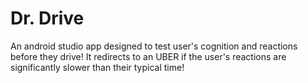 # Dr. Drive
An android studio app designed to test user's cognition and reactions before they drive! It redirects to an UBER if the user's reactions are significantly slower than their typical time!
